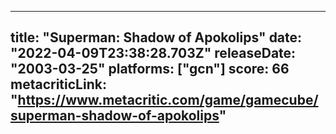 
---
title: "Superman: Shadow of Apokolips"
date: "2022-04-09T23:38:28.703Z"
releaseDate: "2003-03-25"
platforms: ["gcn"]
score: 66
metacriticLink: "https://www.metacritic.com/game/gamecube/superman-shadow-of-apokolips"
---
